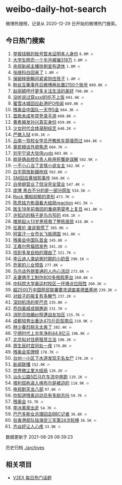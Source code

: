 # weibo-daily-hot-search

微博热搜榜，记录从 2020-12-29 日开始的微博热门搜索。

## 今日热门搜索

<!-- BEGIN -->

1. [举报钱枫的账号暂未证明本人身份](https://s.weibo.com/weibo?q=%23%E4%B8%BE%E6%8A%A5%E9%92%B1%E6%9E%AB%E7%9A%84%E8%B4%A6%E5%8F%B7%E6%9A%82%E6%9C%AA%E8%AF%81%E6%98%8E%E6%9C%AC%E4%BA%BA%E8%BA%AB%E4%BB%BD%23&Refer=top) `6.8M 🔥`
1. [大学生网恋一个半月被骗318万](https://s.weibo.com/weibo?q=%23%E5%A4%A7%E5%AD%A6%E7%94%9F%E7%BD%91%E6%81%8B%E4%B8%80%E4%B8%AA%E5%8D%8A%E6%9C%88%E8%A2%AB%E9%AA%97318%E4%B8%87%23&Refer=top) `3.0M 🔥`
1. [央视新闻主播徐俐宣布退休](https://s.weibo.com/weibo?q=%E5%A4%AE%E8%A7%86%E6%96%B0%E9%97%BB%E4%B8%BB%E6%92%AD%E5%BE%90%E4%BF%90%E5%AE%A3%E5%B8%83%E9%80%80%E4%BC%91&Refer=top) `1.8M 🔥`
1. [张继科白回来了](https://s.weibo.com/weibo?q=%23%E5%BC%A0%E7%BB%A7%E7%A7%91%E7%99%BD%E5%9B%9E%E6%9D%A5%E4%BA%86%23&Refer=top) `1.8M 🔥`
1. [保姆摔倒瞬间紧紧抱住孩子](https://s.weibo.com/weibo?q=%23%E4%BF%9D%E5%A7%86%E6%91%94%E5%80%92%E7%9E%AC%E9%97%B4%E7%B4%A7%E7%B4%A7%E6%8A%B1%E4%BD%8F%E5%AD%A9%E5%AD%90%23&Refer=top) `1.4M 🔥`
1. [粉丝互撕事件后微博再处置2150个账号](https://s.weibo.com/weibo?q=%23%E7%B2%89%E4%B8%9D%E4%BA%92%E6%92%95%E4%BA%8B%E4%BB%B6%E5%90%8E%E5%BE%AE%E5%8D%9A%E5%86%8D%E5%A4%84%E7%BD%AE2150%E4%B8%AA%E8%B4%A6%E5%8F%B7%23&Refer=top) `889.8K 🔥`
1. [赵丽颖呼吁更多关注生活的美好](https://s.weibo.com/weibo?q=%23%E8%B5%B5%E4%B8%BD%E9%A2%96%E5%91%BC%E5%90%81%E6%9B%B4%E5%A4%9A%E5%85%B3%E6%B3%A8%E7%94%9F%E6%B4%BB%E7%9A%84%E7%BE%8E%E5%A5%BD%23&Refer=top) `790.0K 🔥`
1. [没听说过穿xxxl的吃不上饭](https://s.weibo.com/weibo?q=%23%E6%B2%A1%E5%90%AC%E8%AF%B4%E8%BF%87%E7%A9%BFxxxl%E7%9A%84%E5%90%83%E4%B8%8D%E4%B8%8A%E9%A5%AD%23&Refer=top) `691.6K 🔥`
1. [蜜雪冰城回应赴港IPO传闻](https://s.weibo.com/weibo?q=%23%E8%9C%9C%E9%9B%AA%E5%86%B0%E5%9F%8E%E5%9B%9E%E5%BA%94%E8%B5%B4%E6%B8%AFIPO%E4%BC%A0%E9%97%BB%23&Refer=top) `689.0K 🔥`
1. [残奥会中国队一天夺5金](https://s.weibo.com/weibo?q=%23%E6%AE%8B%E5%A5%A5%E4%BC%9A%E4%B8%AD%E5%9B%BD%E9%98%9F%E4%B8%80%E5%A4%A9%E5%A4%BA5%E9%87%91%23&Refer=top) `664.3K 🔥`
1. [首款未成年禁登录手游](https://s.weibo.com/weibo?q=%23%E9%A6%96%E6%AC%BE%E6%9C%AA%E6%88%90%E5%B9%B4%E7%A6%81%E7%99%BB%E5%BD%95%E6%89%8B%E6%B8%B8%23&Refer=top) `660.8K 🔥`
1. [黄希揭发孙兴真实身份](https://s.weibo.com/weibo?q=%23%E9%BB%84%E5%B8%8C%E6%8F%AD%E5%8F%91%E5%AD%99%E5%85%B4%E7%9C%9F%E5%AE%9E%E8%BA%AB%E4%BB%BD%23&Refer=top) `659.8K 🔥`
1. [少女时代合体录制综艺](https://s.weibo.com/weibo?q=%23%E5%B0%91%E5%A5%B3%E6%97%B6%E4%BB%A3%E5%90%88%E4%BD%93%E5%BD%95%E5%88%B6%E7%BB%BC%E8%89%BA%23&Refer=top) `640.2K 🔥`
1. [严微入狱](https://s.weibo.com/weibo?q=%23%E4%B8%A5%E5%BE%AE%E5%85%A5%E7%8B%B1%23&Refer=top) `630.1K 🔥`
1. [云南一驾校女学员开教练车穿墙而过](https://s.weibo.com/weibo?q=%23%E4%BA%91%E5%8D%97%E4%B8%80%E9%A9%BE%E6%A0%A1%E5%A5%B3%E5%AD%A6%E5%91%98%E5%BC%80%E6%95%99%E7%BB%83%E8%BD%A6%E7%A9%BF%E5%A2%99%E8%80%8C%E8%BF%87%23&Refer=top) `604.8K 🔥`
1. [章若楠谈外貌焦虑](https://s.weibo.com/weibo?q=%23%E7%AB%A0%E8%8B%A5%E6%A5%A0%E8%B0%88%E5%A4%96%E8%B2%8C%E7%84%A6%E8%99%91%23&Refer=top) `604.7K 🔥`
1. [刘宇宁说大张伟yyds](https://s.weibo.com/weibo?q=%23%E5%88%98%E5%AE%87%E5%AE%81%E8%AF%B4%E5%A4%A7%E5%BC%A0%E4%BC%9Fyyds%23&Refer=top) `603.8K 🔥`
1. [胖哥俩品控负责人称用死蟹是误解](https://s.weibo.com/weibo?q=%23%E8%83%96%E5%93%A5%E4%BF%A9%E5%93%81%E6%8E%A7%E8%B4%9F%E8%B4%A3%E4%BA%BA%E7%A7%B0%E7%94%A8%E6%AD%BB%E8%9F%B9%E6%98%AF%E8%AF%AF%E8%A7%A3%23&Refer=top) `582.9K 🔥`
1. [一不小心当了言情小说女主](https://s.weibo.com/weibo?q=%23%E4%B8%80%E4%B8%8D%E5%B0%8F%E5%BF%83%E5%BD%93%E4%BA%86%E8%A8%80%E6%83%85%E5%B0%8F%E8%AF%B4%E5%A5%B3%E4%B8%BB%23&Refer=top) `562.9K 🔥`
1. [白宇周放新婚吻戏](https://s.weibo.com/weibo?q=%23%E7%99%BD%E5%AE%87%E5%91%A8%E6%94%BE%E6%96%B0%E5%A9%9A%E5%90%BB%E6%88%8F%23&Refer=top) `562.6K 🔥`
1. [SM回应黄旭熙事件](https://s.weibo.com/weibo?q=%23SM%E5%9B%9E%E5%BA%94%E9%BB%84%E6%97%AD%E7%86%99%E4%BA%8B%E4%BB%B6%23&Refer=top) `560.6K 🔥`
1. [白举纲营业了但没完全营业](https://s.weibo.com/weibo?q=%23%E7%99%BD%E4%B8%BE%E7%BA%B2%E8%90%A5%E4%B8%9A%E4%BA%86%E4%BD%86%E6%B2%A1%E5%AE%8C%E5%85%A8%E8%90%A5%E4%B8%9A%23&Refer=top) `547.4K 🔥`
1. [庞博 黑白不分的是一部分网友](https://s.weibo.com/weibo?q=%E5%BA%9E%E5%8D%9A%20%E9%BB%91%E7%99%BD%E4%B8%8D%E5%88%86%E7%9A%84%E6%98%AF%E4%B8%80%E9%83%A8%E5%88%86%E7%BD%91%E5%8F%8B&Refer=top) `534.5K 🔥`
1. [Rock 懒和抑郁的差别](https://s.weibo.com/weibo?q=Rock%20%E6%87%92%E5%92%8C%E6%8A%91%E9%83%81%E7%9A%84%E5%B7%AE%E5%88%AB&Refer=top) `473.7K 🔥`
1. [陈思铭方彬涵看大结局reaction](https://s.weibo.com/weibo?q=%23%E9%99%88%E6%80%9D%E9%93%AD%E6%96%B9%E5%BD%AC%E6%B6%B5%E7%9C%8B%E5%A4%A7%E7%BB%93%E5%B1%80reaction%23&Refer=top) `461.5K 🔥`
1. [医生18年前救回的重病男婴考上复旦](https://s.weibo.com/weibo?q=%23%E5%8C%BB%E7%94%9F18%E5%B9%B4%E5%89%8D%E6%95%91%E5%9B%9E%E7%9A%84%E9%87%8D%E7%97%85%E7%94%B7%E5%A9%B4%E8%80%83%E4%B8%8A%E5%A4%8D%E6%97%A6%23&Refer=top) `461.0K 🔥`
1. [许知远的稿子是鸟鸟写的](https://s.weibo.com/weibo?q=%E8%AE%B8%E7%9F%A5%E8%BF%9C%E7%9A%84%E7%A8%BF%E5%AD%90%E6%98%AF%E9%B8%9F%E9%B8%9F%E5%86%99%E7%9A%84&Refer=top) `458.1K 🔥`
1. [楼房起火13岁男孩救了整栋居民](https://s.weibo.com/weibo?q=%23%E6%A5%BC%E6%88%BF%E8%B5%B7%E7%81%AB13%E5%B2%81%E7%94%B7%E5%AD%A9%E6%95%91%E4%BA%86%E6%95%B4%E6%A0%8B%E5%B1%85%E6%B0%91%23&Refer=top) `416.8K 🔥`
1. [任嘉伦 谁说我慌了](https://s.weibo.com/weibo?q=%E4%BB%BB%E5%98%89%E4%BC%A6%20%E8%B0%81%E8%AF%B4%E6%88%91%E6%85%8C%E4%BA%86&Refer=top) `385.9K 🔥`
1. [阿富汗一女市长飞抵德国](https://s.weibo.com/weibo?q=%23%E9%98%BF%E5%AF%8C%E6%B1%97%E4%B8%80%E5%A5%B3%E5%B8%82%E9%95%BF%E9%A3%9E%E6%8A%B5%E5%BE%B7%E5%9B%BD%23&Refer=top) `361.8K 🔥`
1. [残奥会中国队首金](https://s.weibo.com/weibo?q=%23%E6%AE%8B%E5%A5%A5%E4%BC%9A%E4%B8%AD%E5%9B%BD%E9%98%9F%E9%A6%96%E9%87%91%23&Refer=top) `345.0K 🔥`
1. [王嘉尔熊猫团发色](https://s.weibo.com/weibo?q=%23%E7%8E%8B%E5%98%89%E5%B0%94%E7%86%8A%E7%8C%AB%E5%9B%A2%E5%8F%91%E8%89%B2%23&Refer=top) `341.2K 🔥`
1. [找到多发自拍的理由了](https://s.weibo.com/weibo?q=%23%E6%89%BE%E5%88%B0%E5%A4%9A%E5%8F%91%E8%87%AA%E6%8B%8D%E7%9A%84%E7%90%86%E7%94%B1%E4%BA%86%23&Refer=top) `321.7K 🔥`
1. [李云迪人类幼崽时期的小奶音](https://s.weibo.com/weibo?q=%23%E6%9D%8E%E4%BA%91%E8%BF%AA%E4%BA%BA%E7%B1%BB%E5%B9%BC%E5%B4%BD%E6%97%B6%E6%9C%9F%E7%9A%84%E5%B0%8F%E5%A5%B6%E9%9F%B3%23&Refer=top) `296.1K 🔥`
1. [乔家的儿女预告](https://s.weibo.com/weibo?q=%23%E4%B9%94%E5%AE%B6%E7%9A%84%E5%84%BF%E5%A5%B3%E9%A2%84%E5%91%8A%23&Refer=top) `277.8K 🔥`
1. [鸟鸟谈外貌普通的人内心活动](https://s.weibo.com/weibo?q=%23%E9%B8%9F%E9%B8%9F%E8%B0%88%E5%A4%96%E8%B2%8C%E6%99%AE%E9%80%9A%E7%9A%84%E4%BA%BA%E5%86%85%E5%BF%83%E6%B4%BB%E5%8A%A8%23&Refer=top) `273.6K 🔥`
1. [夫妻俩手工制作800多瓶假茅台](https://s.weibo.com/weibo?q=%23%E5%A4%AB%E5%A6%BB%E4%BF%A9%E6%89%8B%E5%B7%A5%E5%88%B6%E4%BD%9C800%E5%A4%9A%E7%93%B6%E5%81%87%E8%8C%85%E5%8F%B0%23&Refer=top) `260.6K 🔥`
1. [中科院大学奥运村校区一环境点位阳性](https://s.weibo.com/weibo?q=%23%E4%B8%AD%E7%A7%91%E9%99%A2%E5%A4%A7%E5%AD%A6%E5%A5%A5%E8%BF%90%E6%9D%91%E6%A0%A1%E5%8C%BA%E4%B8%80%E7%8E%AF%E5%A2%83%E7%82%B9%E4%BD%8D%E9%98%B3%E6%80%A7%23&Refer=top) `260.3K 🔥`
1. [超2500万中国网民联署要求调查美德堡基地](https://s.weibo.com/weibo?q=%23%E8%B6%852500%E4%B8%87%E4%B8%AD%E5%9B%BD%E7%BD%91%E6%B0%91%E8%81%94%E7%BD%B2%E8%A6%81%E6%B1%82%E8%B0%83%E6%9F%A5%E7%BE%8E%E5%BE%B7%E5%A0%A1%E5%9F%BA%E5%9C%B0%23&Refer=top) `239.3K 🔥`
1. [对蚊子的报复有多解气](https://s.weibo.com/weibo?q=%23%E5%AF%B9%E8%9A%8A%E5%AD%90%E7%9A%84%E6%8A%A5%E5%A4%8D%E6%9C%89%E5%A4%9A%E8%A7%A3%E6%B0%94%23&Refer=top) `237.2K 🔥`
1. [深圳机场的星巴克](https://s.weibo.com/weibo?q=%23%E6%B7%B1%E5%9C%B3%E6%9C%BA%E5%9C%BA%E7%9A%84%E6%98%9F%E5%B7%B4%E5%85%8B%23&Refer=top) `235.0K 🔥`
1. [乔四美戚成钢邂逅](https://s.weibo.com/weibo?q=%23%E4%B9%94%E5%9B%9B%E7%BE%8E%E6%88%9A%E6%88%90%E9%92%A2%E9%82%82%E9%80%85%23&Refer=top) `231.7K 🔥`
1. [消防员拍婚纱照遭战友加压](https://s.weibo.com/weibo?q=%23%E6%B6%88%E9%98%B2%E5%91%98%E6%8B%8D%E5%A9%9A%E7%BA%B1%E7%85%A7%E9%81%AD%E6%88%98%E5%8F%8B%E5%8A%A0%E5%8E%8B%23&Refer=top) `215.7K 🔥`
1. [成都培育出重达470斤巨型南瓜](https://s.weibo.com/weibo?q=%23%E6%88%90%E9%83%BD%E5%9F%B9%E8%82%B2%E5%87%BA%E9%87%8D%E8%BE%BE470%E6%96%A4%E5%B7%A8%E5%9E%8B%E5%8D%97%E7%93%9C%23&Refer=top) `210.9K 🔥`
1. [林少春怼桃夭太爽了](https://s.weibo.com/weibo?q=%23%E6%9E%97%E5%B0%91%E6%98%A5%E6%80%BC%E6%A1%83%E5%A4%AD%E5%A4%AA%E7%88%BD%E4%BA%86%23&Refer=top) `202.4K 🔥`
1. [宁德时代上半年净利44.8亿元](https://s.weibo.com/weibo?q=%23%E5%AE%81%E5%BE%B7%E6%97%B6%E4%BB%A3%E4%B8%8A%E5%8D%8A%E5%B9%B4%E5%87%80%E5%88%A944.8%E4%BA%BF%E5%85%83%23&Refer=top) `196.9K 🔥`
1. [北京拟对住房租赁立法](https://s.weibo.com/weibo?q=%23%E5%8C%97%E4%BA%AC%E6%8B%9F%E5%AF%B9%E4%BD%8F%E6%88%BF%E7%A7%9F%E8%B5%81%E7%AB%8B%E6%B3%95%23&Refer=top) `196.3K 🔥`
1. [周生辰时宜同处一夜](https://s.weibo.com/weibo?q=%23%E5%91%A8%E7%94%9F%E8%BE%B0%E6%97%B6%E5%AE%9C%E5%90%8C%E5%A4%84%E4%B8%80%E5%A4%9C%23&Refer=top) `179.8K 🔥`
1. [残奥会奖牌榜](https://s.weibo.com/weibo?q=%E6%AE%8B%E5%A5%A5%E4%BC%9A%E5%A5%96%E7%89%8C%E6%A6%9C&Refer=top) `178.7K 🔥`
1. [台州一小区下水道发现无名女尸](https://s.weibo.com/weibo?q=%23%E5%8F%B0%E5%B7%9E%E4%B8%80%E5%B0%8F%E5%8C%BA%E4%B8%8B%E6%B0%B4%E9%81%93%E5%8F%91%E7%8E%B0%E6%97%A0%E5%90%8D%E5%A5%B3%E5%B0%B8%23&Refer=top) `178.2K 🔥`
1. [新闻联播](https://s.weibo.com/weibo?q=%E6%96%B0%E9%97%BB%E8%81%94%E6%92%AD&Refer=top) `152.0K 🔥`
1. [世界微尘里大结局](https://s.weibo.com/weibo?q=%23%E4%B8%96%E7%95%8C%E5%BE%AE%E5%B0%98%E9%87%8C%E5%A4%A7%E7%BB%93%E5%B1%80%23&Refer=top) `126.2K 🔥`
1. [汕头公路5匹马在车流中奔跑](https://s.weibo.com/weibo?q=%23%E6%B1%95%E5%A4%B4%E5%85%AC%E8%B7%AF5%E5%8C%B9%E9%A9%AC%E5%9C%A8%E8%BD%A6%E6%B5%81%E4%B8%AD%E5%A5%94%E8%B7%91%23&Refer=top) `119.1K 🔥`
1. [塔利班称进入喀布尔是被迫的](https://s.weibo.com/weibo?q=%23%E5%A1%94%E5%88%A9%E7%8F%AD%E7%A7%B0%E8%BF%9B%E5%85%A5%E5%96%80%E5%B8%83%E5%B0%94%E6%98%AF%E8%A2%AB%E8%BF%AB%E7%9A%84%23&Refer=top) `118.9K 🔥`
1. [电视剧天龙八部](https://s.weibo.com/weibo?q=%23%E7%94%B5%E8%A7%86%E5%89%A7%E5%A4%A9%E9%BE%99%E5%85%AB%E9%83%A8%23&Refer=top) `97.6K 🔥`
1. [你知道残奥运动员有多励志吗](https://s.weibo.com/weibo?q=%23%E4%BD%A0%E7%9F%A5%E9%81%93%E6%AE%8B%E5%A5%A5%E8%BF%90%E5%8A%A8%E5%91%98%E6%9C%89%E5%A4%9A%E5%8A%B1%E5%BF%97%E5%90%97%23&Refer=top) `59.7K 🔥`
1. [残奥会](https://s.weibo.com/weibo?q=%E6%AE%8B%E5%A5%A5%E4%BC%9A&Refer=top) `55.7K 🔥`
1. [李冰离家出走](https://s.weibo.com/weibo?q=%23%E6%9D%8E%E5%86%B0%E7%A6%BB%E5%AE%B6%E5%87%BA%E8%B5%B0%23&Refer=top) `54.7K 🔥`
1. [巴巴多斯女总理回击BBC记者](https://s.weibo.com/weibo?q=%23%E5%B7%B4%E5%B7%B4%E5%A4%9A%E6%96%AF%E5%A5%B3%E6%80%BB%E7%90%86%E5%9B%9E%E5%87%BBBBC%E8%AE%B0%E8%80%85%23&Refer=top) `36.8K 🔥`
1. [驻香港部队陆海空三军第24次轮换](https://s.weibo.com/weibo?q=%23%E9%A9%BB%E9%A6%99%E6%B8%AF%E9%83%A8%E9%98%9F%E9%99%86%E6%B5%B7%E7%A9%BA%E4%B8%89%E5%86%9B%E7%AC%AC24%E6%AC%A1%E8%BD%AE%E6%8D%A2%23&Refer=top) `36.5K 🔥`
1. [齐焱好让人心疼](https://s.weibo.com/weibo?q=%23%E9%BD%90%E7%84%B1%E5%A5%BD%E8%AE%A9%E4%BA%BA%E5%BF%83%E7%96%BC%23&Refer=top) `33.9K 🔥`

数据更新于 2021-08-26 06:39:23

<!-- END -->

历史归档 [./archives](./archives)

## 相关项目

- [V2EX 每日热门话题](https://github.com/boojack/v2ex-daily-hot-topic)
